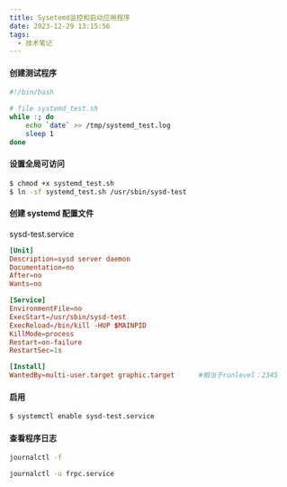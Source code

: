 ```yaml
---
title: Sysetemd监控和启动应用程序
date: 2023-12-29 13:15:56
tags:
  - 技术笔记
---
```


#### 创建测试程序
```bash
#!/bin/bash

# file systemd_test.sh
while :; do
    echo `date` >> /tmp/systemd_test.log
    sleep 1
done
```

#### 设置全局可访问
```bash
$ chmod +x systemd_test.sh
$ ln -sf systemd_test.sh /usr/sbin/sysd-test
```

#### 创建 systemd 配置文件
sysd-test.service
```conf
[Unit]
Description=sysd server daemon
Documentation=no
After=no
Wants=no

[Service]
EnvironmentFile=no
ExecStart=/usr/sbin/sysd-test
ExecReload=/bin/kill -HUP $MAINPID
KillMode=process
Restart=on-failure
RestartSec=1s

[Install]
WantedBy=multi-user.target graphic.target      #相当于runlevel：2345
```

#### 启用
```bash
$ systemctl enable sysd-test.service
```


#### 查看程序日志
```bash
journalctl -f

journalctl -u frpc.service
```